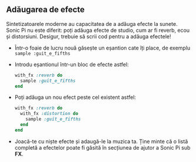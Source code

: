 ## Adăugarea de efecte

Sintetizatoarele moderne au capacitatea de a adăuga efecte la sunete. Sonic Pi nu este diferit: poți adăuga efecte de studio, cum ar fi reverb, ecou și distorsiuni. Desigur, trebuie să scrii cod pentru a adăuga efectele!

- Într-o foaie de lucru nouă găsește un eșantion cate îți place, de exemplu `sample :guit_e_fifths`

- Introdu eșantionul într-un bloc de efecte astfel:
    
    ```ruby
    with_fx :reverb do
      sample :guit_e_fifths
    end
    ```

- Poți adăuga un nou efect peste cel existent astfel:
    
    ```ruby
    with_fx :reverb do
      with_fx :distortion do
        sample :guit_e_fifths
      end  
    end
    ```

- Joacă-te cu niște efecte și adaugă-le la muzica ta. Ține minte că o listă completă a efectelor poate fi găsită în secțiunea de ajutor a Sonic Pi sub **FX**.